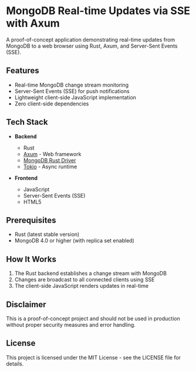 # MongoDB Real-time Updates via SSE with Axum

A proof-of-concept application demonstrating real-time updates from MongoDB to a web browser using Rust, Axum, and Server-Sent Events (SSE).

## Features

- Real-time MongoDB change stream monitoring
- Server-Sent Events (SSE) for push notifications
- Lightweight client-side JavaScript implementation
- Zero client-side dependencies

## Tech Stack

- **Backend**
  - Rust
  - [Axum](https://github.com/tokio-rs/axum) - Web framework
  - [MongoDB Rust Driver](https://github.com/mongodb/mongo-rust-driver)
  - [Tokio](https://tokio.rs/) - Async runtime
  
- **Frontend**
  - JavaScript
  - Server-Sent Events (SSE)
  - HTML5

## Prerequisites

- Rust (latest stable version)
- MongoDB 4.0 or higher (with replica set enabled)

## How It Works

1. The Rust backend establishes a change stream with MongoDB
2. Changes are broadcast to all connected clients using SSE
3. The client-side JavaScript renders updates in real-time

## Disclaimer

This is a proof-of-concept project and should not be used in production without proper security measures and error handling.

## License

This project is licensed under the MIT License - see the LICENSE file for details.
